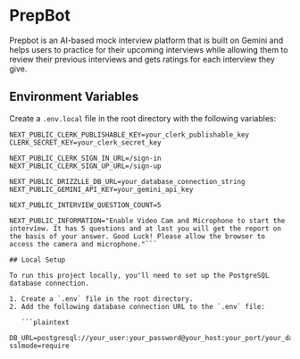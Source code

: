 # PrepBot
Prepbot is an AI-based mock interview platform that is built on Gemini and helps users to practice for their upcoming interviews while allowing them to review their previous interviews and gets ratings for each interview they give.

## Environment Variables
Create a `.env.local` file in the root directory with the following variables:

```plaintext
NEXT_PUBLIC_CLERK_PUBLISHABLE_KEY=your_clerk_publishable_key
CLERK_SECRET_KEY=your_clerk_secret_key

NEXT_PUBLIC_CLERK_SIGN_IN_URL=/sign-in
NEXT_PUBLIC_CLERK_SIGN_UP_URL=/sign-up

NEXT_PUBLIC_DRIZZLLE_DB_URL=your_database_connection_string
NEXT_PUBLIC_GEMINI_API_KEY=your_gemini_api_key

NEXT_PUBLIC_INTERVIEW_QUESTION_COUNT=5

NEXT_PUBLIC_INFORMATION="Enable Video Cam and Microphone to start the interview. It has 5 questions and at last you will get the report on the basis of your answer. Good Luck! Please allow the browser to access the camera and microphone."```

## Local Setup

To run this project locally, you'll need to set up the PostgreSQL database connection.

1. Create a `.env` file in the root directory.
2. Add the following database connection URL to the `.env` file:

   ```plaintext
   DB_URL=postgresql://your_user:your_password@your_host:your_port/your_database_name?sslmode=require
